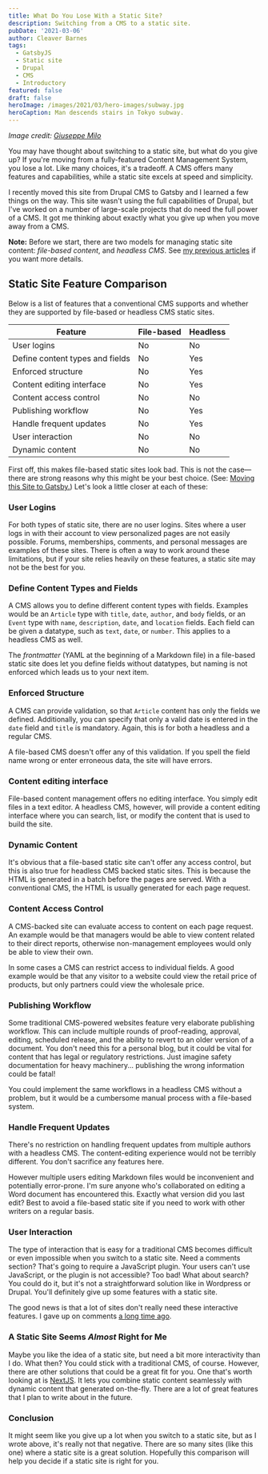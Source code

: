 ```yaml
---
title: What Do You Lose With a Static Site?
description: Switching from a CMS to a static site.
pubDate: '2021-03-06'
author: Cleaver Barnes
tags:
  - GatsbyJS
  - Static site
  - Drupal
  - CMS
  - Introductory
featured: false
draft: false
heroImage: /images/2021/03/hero-images/subway.jpg
heroCaption: Man descends stairs in Tokyo subway.
---
```

*Image credit: [Giuseppe Milo](https://flic.kr/p/22wz5ho)*

You may have thought about switching to a static site, but what do you give up? If you're moving from a fully-featured Content Management System, you lose a lot. Like many choices, it's a tradeoff. A CMS offers many features and capabilities, while a static site excels at speed and simplicity.

<!-- more -->

I recently moved this site from Drupal CMS to Gatsby and I learned a few things on the way. This site wasn't using the full capabilities of Drupal, but I've worked on a number of large-scale projects that do need the full power of a CMS. It got me thinking about exactly what you give up when you move away from a CMS.

**Note:** Before we start, there are two models for managing static site content: *file-based content*, and *headless CMS*. See [my previous articles](/blog/two-models-static-sites) if you want more details.

## Static Site Feature Comparison

Below is a list of features that a conventional CMS supports and whether they are supported by file-based or headless CMS static sites.

|Feature                         |File-based|Headless|
|--------------------------------|----|----|
|User logins                     | No | No |
|Define content types and fields | No | Yes|
|Enforced structure              | No | Yes|
|Content editing interface       | No | Yes|
|Content access control          | No | No |
|Publishing workflow             | No | Yes|
|Handle frequent updates         | No | Yes|
|User interaction                | No | No |
|Dynamic content                 | No | No |

First off, this makes file-based static sites look bad. This is not the case—there are strong reasons why this might be your best choice. (See: [Moving this Site to Gatsby.](/blog/moving-site-to-gatsbyjs)) Let's look a little closer at each of these:

### User Logins

For both types of static site, there are no user logins. Sites where a user logs in with their account to view personalized pages are not easily possible. Forums, memberships, comments, and personal messages are examples of these sites. There is often a way to work around these limitations, but if your site relies heavily on these features, a static site may not be the best for you.

### Define Content Types and Fields

A CMS allows you to define different content types with fields. Examples would be an `Article` type with `title`, `date`, `author`, and `body` fields, or an `Event` type with `name`, `description`, `date`, and `location` fields. Each field can be given a datatype, such as `text`, `date`, or `number`. This applies to a headless CMS as well.

The *frontmatter* (YAML at the beginning of a Markdown file) in a file-based static site does let you define fields without datatypes, but naming is not enforced which leads us to your next item.


### Enforced Structure

A CMS can provide validation, so that `Article` content has only the fields we defined. Additionally, you can specify that only a valid date is entered in the `date` field and `title` is mandatory. Again, this is for both a headless and a regular CMS.

A file-based CMS doesn't offer any of this validation. If you spell the field name wrong or enter erroneous data, the site will have errors.


### Content editing interface

File-based content management offers no editing interface. You simply edit files in a text editor. A headless CMS, however, will provide a content editing interface where you can search, list, or modify the content that is used to build the site.


### Dynamic Content

It's obvious that a file-based static site can't offer any access control, but this is also true for headless CMS backed static sites. This is because the HTML is generated in a batch before the pages are served. With a conventional CMS, the HTML is usually generated for each page request.


### Content Access Control

A CMS-backed site can evaluate access to content on each page request. An example would be that managers would be able to view content related to their direct reports, otherwise non-management employees would only be able to view their own.

In some cases a CMS can restrict access to individual fields. A good example would be that any visitor to a website could view the retail price of products, but only partners could view the wholesale price.


### Publishing Workflow

Some traditional CMS-powered websites feature very elaborate publishing workflow. This can include multiple rounds of proof-reading, approval, editing, scheduled release, and the ability to revert to an older version of a document. You don't need this for a personal blog, but it could be vital for content that has legal or regulatory restrictions. Just imagine safety documentation for heavy machinery... publishing the wrong information could be fatal!

You could implement the same workflows in a headless CMS without a problem, but it would be a cumbersome manual process with a file-based system.

### Handle Frequent Updates

There's no restriction on handling frequent updates from multiple authors with a headless CMS. The content-editing experience would not be terribly different. You don't sacrifice any features here.

However multiple users editing Markdown files would be inconvenient and potentially error-prone. I'm sure anyone who's collaborated on editing a Word document has encountered this. Exactly what version did you last edit? Best to avoid a file-based static site if you need to work with other writers on a regular basis.

### User Interaction

The type of interaction that is easy for a traditional CMS becomes difficult or even impossible when you switch to a static site. Need a comments section? That's going to require a JavaScript plugin. Your users can't use JavaScript, or the plugin is not accessible? Too bad! What about search? You could do it, but it's not a straightforward solution like in Wordpress or Drupal. You'll definitely give up some features with a static site.

The good news is that a lot of sites don't really need these interactive features. I gave up on comments [a long time ago](/blog/comment-spam-drupal/).

### A Static Site Seems *Almost* Right for Me

Maybe you like the idea of a static site, but need a bit more interactivity than I do. What then? You could stick with a traditional CMS, of course. However, there are other solutions that could be a great fit for you. One that's worth looking at is [NextJS](https://nextjs.org/). It lets you combine static content seamlessly with dynamic content that generated on-the-fly. There are a lot of great features that I plan to write about in the future.

### Conclusion

It might seem like you give up a lot when you switch to a static site, but as I wrote above, it's really not that negative. There are so many sites (like this one) where a static site is a great solution. Hopefully this comparison will help you decide if a static site is right for you.



